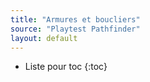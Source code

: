 ```yaml
---
title: "Armures et boucliers"
source: "Playtest Pathfinder"
layout: default
---
```



* Liste pour toc
{:toc}